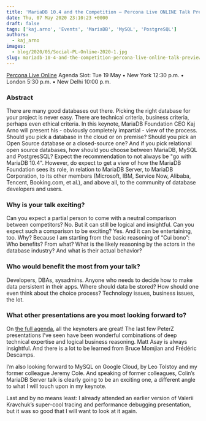 ```yaml
---
title: 'MariaDB 10.4 and the Competition – Percona Live ONLINE Talk Preview'
date: Thu, 07 May 2020 23:10:23 +0000
draft: false
tags: ['kaj.arno', 'Events', 'MariaDB', 'MySQL', 'PostgreSQL']
authors:
  - kaj_arno
images:
  - blog/2020/05/Social-PL-Online-2020-1.jpg
slug: mariadb-10-4-and-the-competition-percona-live-online-talk-preview
---
```


[Percona Live Online](https://www.percona.com/live/conferences) Agenda Slot: Tue 19 May • New York 12:30 p.m. • London 5:30 p.m. • New Delhi 10:00 p.m.

### Abstract

There are many good databases out there. Picking the right database for your project is never easy. There are technical criteria, business criteria, perhaps even ethical criteria. In this keynote, MariaDB Foundation CEO Kaj Arno will present his - obviously completely impartial - view of the process. Should you pick a database in the cloud or on premise? Should you pick an Open Source database or a closed-source one? And if you pick relational open source databases, how should you choose between MariaDB, MySQL and PostgresSQL? Expect the recommendation to not always be "go with MariaDB 10.4". However, do expect to get a view of how the MariaDB Foundation sees its role, in relation to MariaDB Server, to MariaDB Corporation, to its other members (Microsoft, IBM, Service Now, Alibaba, Tencent, Booking.com, et al.), and above all, to the community of database developers and users.

### Why is your talk exciting?

Can you expect a partial person to come with a neutral comparison between competitors? No. But it can still be logical and insightful. Can you expect such a comparison to be exciting? Yes. And it can be entertaining, too. Why? Because I am starting from the basic reasoning of “Cui bono”: Who benefits? From what? What is the likely reasoning by the actors in the database industry? And what is their actual behavior?

### Who would benefit the most from your talk?

Developers, DBAs, sysadmins. Anyone who needs to decide how to make data persistent in their apps. Where should data be stored? How should one even think about the choice process? Technology issues, business issues, the lot.

### What other presentations are you most looking forward to?

On [the full agenda](https://www.percona.com/live/percona-live-online-full-agenda), all the keynoters are great! The last few PeterZ presentations I’ve seen have been wonderful combinations of deep technical expertise and logical business reasoning. Matt Asay is always insightful. And there is a lot to be learned from Bruce Momjian and Frédéric Descamps. 

I’m also looking forward to MySQL on Google Cloud, by Leo Tolstoy and my former colleague Jeremy Cole. And speaking of former colleagues, Colin’s MariaDB Server talk is clearly going to be an exciting one, a different angle to what I will touch upon in my keynote. 

Last and by no means least: I already attended an earlier version of Valerii Kravchuk’s super-cool tracing and performance debugging presentation, but it was so good that I will want to look at it again.